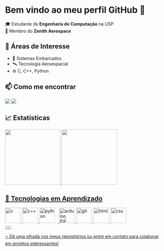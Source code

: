 # Bem vindo ao meu perfil GitHub 👋

🎓 Estudante de **Engenharia de Computação** na USP  
🚀 Membro do **Zenith Aerospace**

## 🧠 Áreas de Interesse

- 👾 Sistemas Embarcados
- 🛰️ Tecnologia Aeroespacial
- ⚙️ C, C++, Python

## 📫 Como me encontrar

</div>
<a href = "mailto:suellenteodorico@gmail.com"><img loading="lazy" src="https://img.shields.io/badge/Gmail-D14836?style=for-the-badge&logo=gmail&logoColor=white" target="_blank"></a>
<a href="https://www.linkedin.com/in/suellen-teodorico/" target="_blank"><img loading="lazy" src="https://img.shields.io/badge/-LinkedIn-%230077B5?style=for-the-badge&logo=linkedin&logoColor=white" target="_blank"></a>   
</div>

## 📈 Estatísticas

<div>
<a href="https://github.com/susuteo">
<img loading="lazy" height="180em" src="https://github-readme-stats.vercel.app/api/top-langs/?username=susuteo&layout=compact&langs_count=7&theme=dracula"/>
<img loading="lazy" height="180em" src="https://github-readme-stats.vercel.app/api?username=susuteo&show_icons=true&theme=dracula&include_all_commits=true&count_private=true"/>
</div>

## 🤖 Tecnologias em Aprendizado

<div>
<div align="left">
    <img 
        style="padding-right: 2px;" 
        height="50"     
        width="50" 
        alt="c"
        title="c" 
        src="https://cdn.jsdelivr.net/gh/devicons/devicon@latest/icons/c/c-line.svg" 
    />
    <img
        style="padding-right: 2px;"  
        height="50"     
        width="50" 
        alt="c++"
        title="c++" 
        src="https://cdn.jsdelivr.net/gh/devicons/devicon@latest/icons/cplusplus/cplusplus-original.svg" 
    />
    <img 
        style="padding-right: 10px;" 
        height="50"     
        width="50" 
        alt="python"
        title="python" 
        src="https://cdn.jsdelivr.net/gh/devicons/devicon@latest/icons/python/python-original.svg" 
    />
    <img
        style="padding-right: 2px;" 
        height="50"     
        width="50" 
        alt="arduino IDE"
        title="arduino IDE" 
        src="https://cdn.jsdelivr.net/gh/devicons/devicon@latest/icons/arduino/arduino-original.svg"    
    />
    <img  
        style="padding-right: 2px;" 
        height="50"     
        width="50" 
        alt="git"
        title="git" 
        src="https://cdn.jsdelivr.net/gh/devicons/devicon@latest/icons/git/git-original.svg" 
    />
    <img  
        style="padding-right: 2px;" 
        height="50"     
        width="50" 
        alt="html"
        title="html" 
        src="https://cdn.jsdelivr.net/gh/devicons/devicon@latest/icons/html5/html5-original.svg"  
    />
    <img 
        style="padding-right: 2px;"  
        height="50"     
        width="50" 
        alt="css"
        title="css" 
        src="https://cdn.jsdelivr.net/gh/devicons/devicon@latest/icons/css3/css3-original.svg" 
    />
</div>
---

⭐ Dê uma olhada nos meus repositórios ou entre em contato para colaborar em projetos interessantes!
